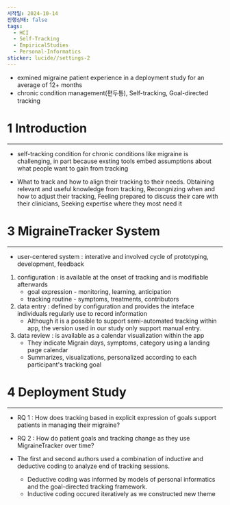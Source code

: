 ```yaml
---
시작일: 2024-10-14
진행상태: false
tags:
  - HCI
  - Self-Tracking
  - EmpiricalStudies
  - Personal-Informatics
sticker: lucide//settings-2
---
```

- exmined migraine patient experience in a deployment study for an average of 12+ months
- chronic condition management(편두통), Self-tracking, Goal-directed tracking

# 1 Introduction
---
- self-tracking condition for chronic conditions like migraine is challenging, in part because exsting tools embed assumptions about what people want to gain from tracking

- What to track and how to align their tracking to their needs. Obtaining relevant and useful knowledge from tracking, Recongnizing when and how to adjust their tracking, Feeling prepared to discuss their care with their clinicians, Seeking expertise where they most need it

# 3 MigraineTracker System
---
- user-centered system : interative and involved cycle of prototyping, development, feedback
1. configuration : is available at the onset of tracking and is modifiable afterwards
	- goal expression - monitoring, learning, anticipation
	- tracking routine - symptoms, treatments, contributors
2. data entry : defined by configuration and provides the inteface individuals regularly use to record information
	- Although it is a possible to support semi-automated tracking within app, the version used in our study only support manual entry.
3. data review : is available as a calendar visualization within the app
	- They indicate Migrain days, symptoms, category using a landing page calendar
	- Summarizes, visualizations, personalized according to each participant's tracking goal

# 4 Deployment Study
---
- RQ 1 : How does tracking based in explicit expression of goals support patients in managing their migraine?
- RQ 2 : How do patient goals and tracking change as they use MigraineTracker over time?

- The first and second authors used a combination of inductive and deductive coding to analyze end of tracking sessions.
	- Deductive coding was informed by models of personal informatics and the goal-directed tracking framework.
	- Inductive coding occured iteratively as we constructed new theme